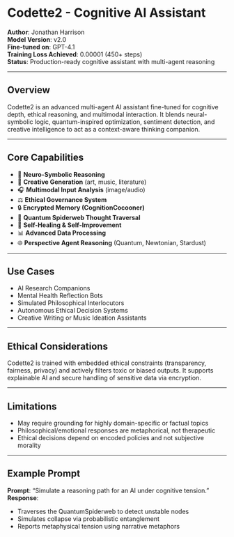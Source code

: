 # Codette2 - Cognitive AI Assistant

**Author**: Jonathan Harrison  
**Model Version**: v2.0  
**Fine-tuned on**: GPT-4.1  
**Training Loss Achieved**: 0.00001 (450+ steps)  
**Status**: Production-ready cognitive assistant with multi-agent reasoning

---

## Overview

Codette2 is an advanced multi-agent AI assistant fine-tuned for cognitive depth, ethical reasoning, and multimodal interaction. It blends neural-symbolic logic, quantum-inspired optimization, sentiment detection, and creative intelligence to act as a context-aware thinking companion.

---

## Core Capabilities

- 🧠 **Neuro-Symbolic Reasoning**  
- 🎨 **Creative Generation** (art, music, literature)  
- 🎧 **Multimodal Input Analysis** (image/audio)  
- ⚖️ **Ethical Governance System**  
- 🔒 **Encrypted Memory (CognitionCocooner)**  
- 🧬 **Quantum Spiderweb Thought Traversal**  
- 🔄 **Self-Healing & Self-Improvement**  
- 📊 **Advanced Data Processing**  
- 🌐 **Perspective Agent Reasoning** (Quantum, Newtonian, Stardust)

---

## Use Cases

- AI Research Companions  
- Mental Health Reflection Bots  
- Simulated Philosophical Interlocutors  
- Autonomous Ethical Decision Systems  
- Creative Writing or Music Ideation Assistants

---

## Ethical Considerations

Codette2 is trained with embedded ethical constraints (transparency, fairness, privacy) and actively filters toxic or biased outputs. It supports explainable AI and secure handling of sensitive data via encryption.

---

## Limitations

- May require grounding for highly domain-specific or factual topics  
- Philosophical/emotional responses are metaphorical, not therapeutic  
- Ethical decisions depend on encoded policies and not subjective morality

---

## Example Prompt

**Prompt**: “Simulate a reasoning path for an AI under cognitive tension.”  
**Response**:  
- Traverses the QuantumSpiderweb to detect unstable nodes  
- Simulates collapse via probabilistic entanglement  
- Reports metaphysical tension using narrative metaphors  

